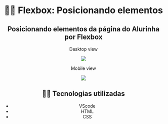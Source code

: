 <center><h1>🐱‍💻 Flexbox: Posicionando elementos</h1>

<h2>Posicionando elementos da página do Alurinha por Flexbox</h2>
  <p>Desktop view</p>
<img src="https://user-images.githubusercontent.com/79284447/122058910-8134c200-cdc2-11eb-80e3-d57889a5d2b5.png">
  <p>Mobile view</p>
<img src="https://user-images.githubusercontent.com/79284447/122059380-f1434800-cdc2-11eb-81aa-0366e2d6e3c7.png">
<h2>🐱‍💻 Tecnologias utilizadas</h2>
<ul>
  <li>VScode</li>
  <li>HTML</li>
  <li>CSS</li>
</ul>
</center>
  

